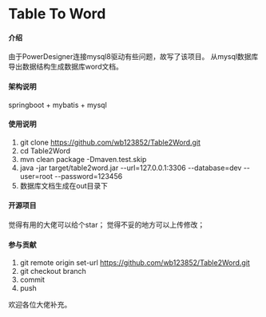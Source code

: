 # Table To Word

#### 介绍
由于PowerDesigner连接mysql8驱动有些问题，故写了该项目。
从mysql数据库导出数据结构生成数据库word文档。

#### 架构说明
springboot + mybatis + mysql

#### 使用说明
1. git clone https://github.com/wb123852/Table2Word.git
2. cd Table2Word
3. mvn clean package -Dmaven.test.skip
4. java -jar target/table2word.jar --url=127.0.0.1:3306 --database=dev --user=root --password=123456
5. 数据库文档生成在out目录下

#### 开源项目
觉得有用的大佬可以给个star；
觉得不妥的地方可以上传修改；

#### 参与贡献
1. git remote origin set-url https://github.com/wb123852/Table2Word.git
2. git checkout branch
3. commit
4. push

欢迎各位大佬补充。
